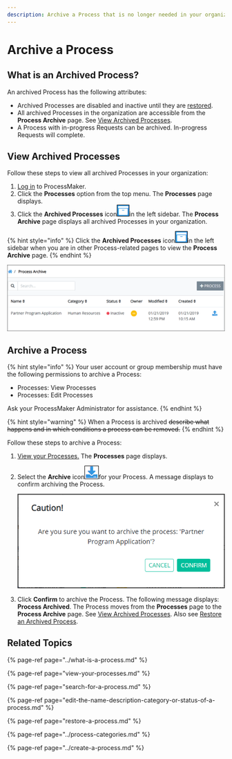```yaml
---
description: Archive a Process that is no longer needed in your organization.
---
```


# Archive a Process

## What is an Archived Process?

An archived Process has the following attributes:

* Archived Processes are disabled and inactive until they are [restored](restore-a-process.md#restore-a-process).
* All archived Processes in the organization are accessible from the **Process Archive** page. See [View Archived Processes](remove-a-process.md#view-archived-processes).
* A Process with in-progress Requests can be archived. In-progress Requests will complete.

## View Archived Processes

Follow these steps to view all archived Processes in your organization:

1. [Log in](../../../using-processmaker/log-in.md#log-in) to ProcessMaker.
2. Click the **Processes** option from the top menu. The **Processes** page displays.
3. Click the **Archived Processes** icon![](../../../.gitbook/assets/archived-processes-icon-processes.png)in the left sidebar. The **Process Archive** page displays all archived Processes in your organization.

{% hint style="info" %}
Click the **Archived Processes** icon![](../../../.gitbook/assets/archived-processes-icon-processes.png)in the left sidebar when you are in other Process-related pages to view the **Process Archive** page.
{% endhint %}

![&quot;Process Archive&quot; page contains all archived Processes in your organization](../../../.gitbook/assets/process-archive-page-processes.png)

## Archive a Process

{% hint style="info" %}
Your user account or group membership must have the following permissions to archive a Process:

* Processes: View Processes
* Processes: Edit Processes

Ask your ProcessMaker Administrator for assistance.
{% endhint %}

{% hint style="warning" %}
When a Process is archived ~~describe what happens and in which conditions a process can be removed.~~
{% endhint %}

Follow these steps to archive a Process:

1. [View your Processes.](./#view-your-processes) The **Processes** page displays.
2. Select the **Archive** icon![](../../../.gitbook/assets/archive-process-icon-processes-page-processes.png)for your Process. A message displays to confirm archiving the Process.  

   ![](../../../.gitbook/assets/archive-process-confirmation-processes.png)

3. Click **Confirm** to archive the Process. The following message displays: **Process Archived**. The Process moves from the **Processes** page to the **Process Archive** page. See [View Archived Processes](remove-a-process.md#view-archived-processes). Also see [Restore an Archived Process](restore-a-process.md#restore-a-process).

## Related Topics

{% page-ref page="../what-is-a-process.md" %}

{% page-ref page="view-your-processes.md" %}

{% page-ref page="search-for-a-process.md" %}

{% page-ref page="edit-the-name-description-category-or-status-of-a-process.md" %}

{% page-ref page="restore-a-process.md" %}

{% page-ref page="../process-categories.md" %}

{% page-ref page="../create-a-process.md" %}

